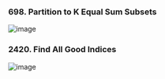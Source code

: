 ### 698. Partition to K Equal Sum Subsets
![image](https://github.com/AlmSmartDoctor/study-2024-06-advanced-algorithm/assets/66120479/8919a4b1-9b3d-40fc-9839-25f9c9db6334)

### 2420. Find All Good Indices
![image](https://github.com/AlmSmartDoctor/study-2024-06-advanced-algorithm/assets/66120479/d810e843-c490-4fb5-b4f6-cd740530ad58)
